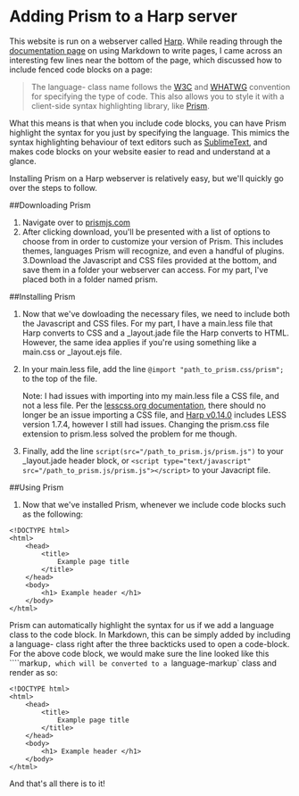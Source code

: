 # Adding Prism to a Harp server

This website is run on a webserver called [Harp](http://harpjs.com). While reading through the [documentation page](http://harpjs.com/docs/development/markdown) on using Markdown to write pages, I came across an interesting few lines near the bottom of the page, which discussed how to include fenced code blocks on a page:

>The language- class name follows the [W3C](http://www.w3.org/TR/html5/text-level-semantics.html#the-code-element) and [WHATWG](http://www.whatwg.org/specs/web-apps/current-work/multipage/text-level-semantics.html#the-code-element) convention for specifying the type of code. This also allows you to style it with a client-side syntax highlighting library, like [Prism](http://prismjs.com/).

What this means is that when you include code blocks, you can have Prism highlight the syntax for you just by specifying the language. This mimics the syntax highlighting behaviour of text editors such as [SublimeText](http://www.sublimetext.com/), and makes code blocks on your website easier to read and understand at a glance.

Installing Prism on a Harp webserver is relatively easy, but we'll quickly go over the steps to follow.

##Downloading Prism

1. Navigate over to [prismjs.com](http://prismjs.com/)
2. After clicking download, you'll be presented with a list of options to choose from in order to customize your version of Prism. This includes themes, languages Prism will recognize, and even a handful of plugins.
3.Download the Javascript and CSS files provided at the bottom, and save them in a folder your webserver can access. For my part, I've placed both in a folder named prism.

##Installing Prism

1. Now that we've dowloading the necessary files, we need to include both the Javascript and CSS files. For my part, I have a main.less file that Harp converts to CSS and a _layout.jade file the Harp converts to HTML. However, the same idea applies if you're using something like a main.css or _layout.ejs file.
2. In your main.less file, add the line `@import "path_to_prism.css/prism";` to the top of the file.

    Note: I had issues with importing into my main.less file a CSS file, and not a less file. Per the [lesscss.org documentation](http://lesscss.org/features/#import-options-css), there should no longer be an issue importing a CSS file, and [Harp v0.14.0](http://harpjs.com/blog/v0-14-0-implicit-autoprefixing) includes LESS version 1.7.4, however I still had issues. Changing the prism.css file extension to prism.less solved the problem for me though.

3. Finally, add the line `script(src="/path_to_prism.js/prism.js")` to your _layout.jade header block, or `<script type="text/javascript" src="/path_to_prism.js/prism.js"></script>` to your Javacript file.

##Using Prism

1. Now that we've installed Prism, whenever we include code blocks such as the following:

```
<!DOCTYPE html>
<html>
    <head>
        <title>
            Example page title
        </title>
    </head>
    <body>
        <h1> Example header </h1>
    </body>
</html>
```

Prism can automatically highlight the syntax for us if  we add a language class to the code block. In Markdown, this can be simply added by including a language- class right after the three backticks used to open a code-block. For the above code block, we would make sure the line looked like this ````markup`, which will be converted to a `language-markup` class and render as so:

```markup
<!DOCTYPE html>
<html>
    <head>
        <title>
            Example page title
        </title>
    </head>
    <body>
        <h1> Example header </h1>
    </body>
</html>
```

And that's all there is to it!
